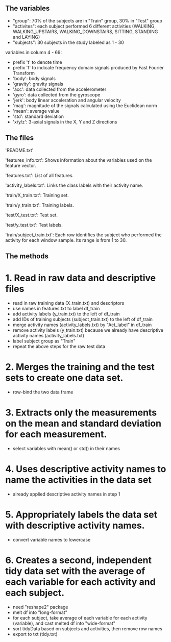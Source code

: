 ## The variables
* "group": 70% of the subjects are in "Train" group, 30% in "Test" group
* "activites": each subject performed 6 different activities (WALKING, WALKING_UPSTAIRS, WALKING_DOWNSTAIRS, SITTING, STANDING and LAYING)
* "subjects": 30 subjects in the study labeled as 1 - 30

variables in column 4 - 69: 
* prefix 't' to denote time
* prefix 'f' to indicate frequency domain signals produced by Fast Fourier Transform
* 'body': body signals
* 'gravity': gravity signals
* 'acc': data collected from the accelerometer
* 'gyro': data collected from the gyroscope
* 'jerk': body linear acceleration and angular velocity
* 'mag': magnitude of the signals calculated using the Euclidean norm
* 'mean': average value
* 'std': standard deviation
* 'x/y/z': 3-axial signals in the X, Y and Z directions


## The files

'README.txt'

'features_info.txt': Shows information about the variables used on the feature vector.

'features.txt': List of all features.

'activity_labels.txt': Links the class labels with their activity name.

'train/X_train.txt': Training set.

'train/y_train.txt': Training labels.

'test/X_test.txt': Test set.

'test/y_test.txt': Test labels.

'train/subject_train.txt': Each row identifies the subject who performed the activity for each window sample. Its range is from 1 to 30. 

## The methods
# 1. Read in raw data and descriptive files
* read in raw training data (X_train.txt) and descriptors
* use names in features.txt to label df_train
* add activity labels (y_train.txt) to the left of df_train
* add IDs of training subjects (subject_train.txt) to the left of df_train
* merge activity names (activity_labels.txt) by "Act_label" in df_train
* remove activity labels (y_train.txt) because we already have descriptive activity names (activity_labels.txt)
* label subject group as "Train"
* repeat the above steps for the raw test data

# 2. Merges the training and the test sets to create one data set.
* row-bind the two data frame

# 3. Extracts only the measurements on the mean and standard deviation for each measurement. 
* select variables with mean() or std() in their names

# 4. Uses descriptive activity names to name the activities in the data set
* already applied descriptive activity names in step 1

# 5. Appropriately labels the data set with descriptive activity names. 
* convert variable names to lowercase

# 6. Creates a second, independent tidy data set with the average of each variable for each activity and each subject. 
* need "reshape2" package
* melt df into "long-format"
* for each subject, take average of each variable for each activity (variable), and cast melted df into "wide-format"
* sort tidyData based on subjects and activities, then remove row names
* export to txt (tidy.txt)

